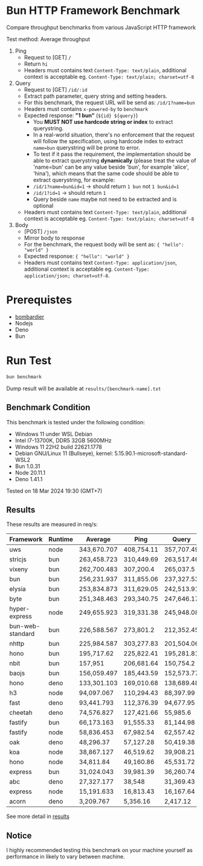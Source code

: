 # Bun HTTP Framework Benchmark

Compare throughput benchmarks from various JavaScript HTTP framework

Test method: Average throughput

1. Ping
    - Request to [GET] `/`
    - Return `hi`
    - Headers must contains text `Content-Type: text/plain`, additional context is acceptable eg. `Content-Type: text/plain; charset=utf-8`
2. Query
    - Request to [GET] `/id/:id`
    - Extract path parameter, query string and setting headers.
    - For this benchmark, the request URL will be send as: `/id/1?name=bun`
    - Headers must contains `x-powered-by` to `benchmark`
    - Expected response: **"1 bun"** (`${id} ${query}`)
        - You **MUST NOT use hardcode string or index** to extract querystring.
        - In a real-world situation, there's no enforcement that the request will follow the specification, using hardcode index to extract `name=bun` querystring will be prone to error.
        - To test if it pass the requirement, the implementation should be able to extract querystring **dynamically** (please treat the value of 'name=bun' can be any value beside 'bun', for example 'alice', 'hina'), which means that the same code should be able to extract querystring, for example:
        - `/id/1?name=bun&id=1` -> should return `1 bun` not `1 bun&id=1`
        - `/id/1?id=1` -> should return `1 `
        - Query beside `name` maybe not need to be extracted and is optional
    - Headers must contains text `Content-Type: text/plain`, additional context is acceptable eg. `Content-Type: text/plain; charset=utf-8`
3. Body
    - [POST] `/json`
    - Mirror body to response
    - For the benchmark, the request body will be sent as: `{ "hello": "world" }`
    - Expected response: `{ "hello": "world" }`
    - Headers must contains text `Content-Type: application/json`, additional context is acceptable eg. `Content-Type: application/json; charset=utf-8`.

# Prerequistes

-   [bombardier](https://github.com/codesenberg/bombardier)
-   Nodejs
-   Deno
-   Bun

# Run Test

```typescript
bun benchmark
```

Dump result will be available at `results/[benchmark-name].txt`

## Benchmark Condition

This benchmark is tested under the following condition:

-   Windows 11 under WSL Debian
-   Intel I7-13700K, DDR5 32GB 5600MHz
-   Windows 11 22H2 build 22621.1778
-   Debian GNU/Linux 11 (Bullseye), kernel: 5.15.90.1-microsoft-standard-WSL2
-   Bun 1.0.31
-   Node 20.11.1
-   Deno 1.41.1

Tested on 18 Mar 2024 19:30 (GMT+7)

## Results

These results are measured in req/s:

| Framework        | Runtime | Average     | Ping       | Query      | Body       |
| ---------------- | ------- | ----------- | ---------- | ---------- | ---------- |
| uws              | node    | 343,670.707 | 408,754.11 | 357,707.49 | 264,550.52 |
| stricjs          | bun     | 263,458.723 | 310,449.69 | 263,517.46 | 216,409.02 |
| vixeny           | bun     | 262,700.483 | 307,200.4  | 265,037.5  | 215,863.55 |
| bun              | bun     | 256,231.937 | 311,855.06 | 237,327.53 | 219,513.22 |
| elysia           | bun     | 253,834.873 | 311,629.05 | 242,513.91 | 207,361.66 |
| byte             | bun     | 251,348.463 | 293,340.75 | 247,646.17 | 213,058.47 |
| hyper-express    | node    | 249,655.923 | 319,331.38 | 245,948.08 | 183,688.31 |
| bun-web-standard | bun     | 226,588.567 | 273,801.2  | 212,352.45 | 193,612.05 |
| nhttp            | bun     | 225,984.587 | 303,277.83 | 201,504.06 | 173,171.87 |
| hono             | bun     | 195,717.62  | 225,822.41 | 195,281.81 | 166,048.64 |
| nbit             | bun     | 157,951     | 206,681.64 | 150,754.2  | 116,417.16 |
| baojs            | bun     | 156,059.497 | 185,443.59 | 152,573.77 | 130,161.13 |
| hono             | deno    | 133,301.103 | 169,010.68 | 138,689.48 | 92,203.15  |
| h3               | node    | 94,097.067  | 110,294.43 | 88,397.99  | 83,598.78  |
| fast             | deno    | 93,441.793  | 112,376.39 | 94,677.95  | 73,271.04  |
| cheetah          | deno    | 74,576.827  | 127,421.66 | 55,985.6   | 40,323.22  |
| fastify          | bun     | 66,173.163  | 91,555.33  | 81,144.98  | 25,819.18  |
| fastify          | node    | 58,836.453  | 67,982.54  | 62,557.42  | 45,969.4   |
| oak              | deno    | 48,296.37   | 57,127.28  | 50,419.38  | 37,342.45  |
| koa              | node    | 38,867.127  | 46,519.62  | 39,908.21  | 30,173.55  |
| hono             | node    | 34,811.84   | 49,160.86  | 45,531.72  | 9,742.94   |
| express          | bun     | 31,024.043  | 39,981.39  | 36,260.74  | 16,830     |
| abc              | deno    | 27,327.177  | 38,548     | 31,369.43  | 12,064.1   |
| express          | node    | 15,191.633  | 16,813.43  | 16,167.64  | 12,593.83  |
| acorn            | deno    | 3,209.767   | 5,356.16   | 2,417.12   | 1,856.02   | ⏎   |

See more detail in [results](https://github.com/SaltyAom/bun-http-framework-benchmark/tree/main/results)

## Notice

I highly recommended testing this benchmark on your machine yourself as performance in likely to vary between machine.
